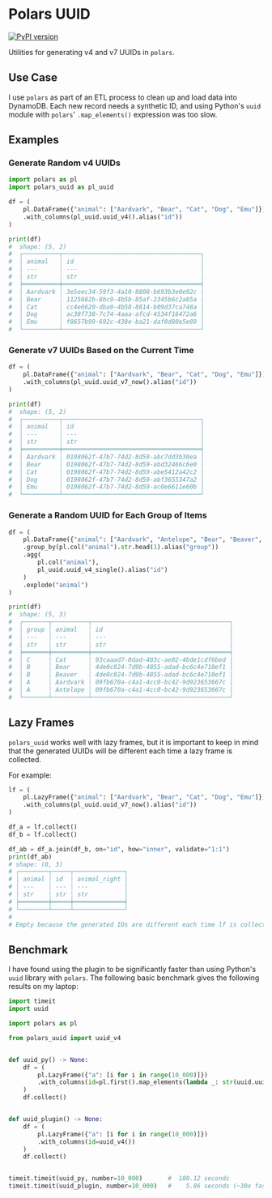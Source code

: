 # Polars UUID

[![PyPI version](https://badge.fury.io/py/polars-uuid.svg)](https://badge.fury.io/py/polars-uuid)

Utilities for generating v4 and v7 UUIDs in `polars`.

## Use Case

I use `polars` as part of an ETL process to clean up and load data into DynamoDB. Each new record needs a synthetic ID, and using Python's `uuid` module with `polars`' `.map_elements()` expression was too slow.

## Examples

### Generate Random v4 UUIDs

```python
import polars as pl
import polars_uuid as pl_uuid

df = (
    pl.DataFrame({"animal": ["Aardvark", "Bear", "Cat", "Dog", "Emu"]})
    .with_columns(pl_uuid.uuid_v4().alias("id"))
)

print(df)
#  shape: (5, 2)
#  ┌──────────┬──────────────────────────────────────┐
#  │ animal   ┆ id                                   │
#  │ ---      ┆ ---                                  │
#  │ str      ┆ str                                  │
#  ╞══════════╪══════════════════════════════════════╡
#  │ Aardvark ┆ 3e5eec34-59f3-4a10-8808-b693b3e0e92c │
#  │ Bear     ┆ 1125682b-8bc9-4b5b-85af-2345b6c2a85a │
#  │ Cat      ┆ cc4e6620-dba9-4b58-8814-b09d37ca748a │
#  │ Dog      ┆ ac38f738-7c74-4aaa-afcd-4534f16472a6 │
#  │ Emu      ┆ f8657b99-692c-438e-ba21-daf0d80e5e89 │
#  └──────────┴──────────────────────────────────────┘
```

### Generate v7 UUIDs Based on the Current Time

```python
df = (
    pl.DataFrame({"animal": ["Aardvark", "Bear", "Cat", "Dog", "Emu"]})
    .with_columns(pl_uuid.uuid_v7_now().alias("id"))
)

print(df)
#  shape: (5, 2)
#  ┌──────────┬──────────────────────────────────────┐
#  │ animal   ┆ id                                   │
#  │ ---      ┆ ---                                  │
#  │ str      ┆ str                                  │
#  ╞══════════╪══════════════════════════════════════╡
#  │ Aardvark ┆ 0198062f-47b7-74d2-8d59-abc7dd3b30ea │
#  │ Bear     ┆ 0198062f-47b7-74d2-8d59-abd32466c6e0 │
#  │ Cat      ┆ 0198062f-47b7-74d2-8d59-abe5412a42c2 │
#  │ Dog      ┆ 0198062f-47b7-74d2-8d59-abf3655347a2 │
#  │ Emu      ┆ 0198062f-47b7-74d2-8d59-ac0e6611e60b │
#  └──────────┴──────────────────────────────────────┘
```

### Generate a Random UUID for Each Group of Items

```python
df = (
    pl.DataFrame({"animal": ["Aardvark", "Antelope", "Bear", "Beaver", "Cat"]})
    .group_by(pl.col("animal").str.head(1).alias("group"))
    .agg(
        pl.col("animal"),
        pl_uuid.uuid_v4_single().alias("id")
    )
    .explode("animal")
)

print(df)
#  shape: (5, 3)
#  ┌───────┬──────────┬──────────────────────────────────────┐
#  │ group ┆ animal   ┆ id                                   │
#  │ ---   ┆ ---      ┆ ---                                  │
#  │ str   ┆ str      ┆ str                                  │
#  ╞═══════╪══════════╪══════════════════════════════════════╡
#  │ C     ┆ Cat      ┆ 93caaad7-0dad-403c-ae02-4bde1cdf6bed │
#  │ B     ┆ Bear     ┆ 4de0c824-7d9b-4855-adad-bc6c4e710ef1 │
#  │ B     ┆ Beaver   ┆ 4de0c824-7d9b-4855-adad-bc6c4e710ef1 │
#  │ A     ┆ Aardvark ┆ 09fb670a-c4a1-4cc0-bc42-9d923653667c │
#  │ A     ┆ Antelope ┆ 09fb670a-c4a1-4cc0-bc42-9d923653667c │
#  └───────┴──────────┴──────────────────────────────────────┘
```

## Lazy Frames

`polars_uuid` works well with lazy frames, but it is important to keep in mind that the generated UUIDs will be different each time a lazy frame is collected.

For example:

```python
lf = (
    pl.LazyFrame({"animal": ["Aardvark", "Bear", "Cat", "Dog", "Emu"]})
    .with_columns(pl_uuid.uuid_v7_now().alias("id"))
)

df_a = lf.collect()
df_b = lf.collect()

df_ab = df_a.join(df_b, on="id", how="inner", validate="1:1")
print(df_ab)
# shape: (0, 3)
# ┌────────┬─────┬──────────────┐
# │ animal ┆ id  ┆ animal_right │
# │ ---    ┆ --- ┆ ---          │
# │ str    ┆ str ┆ str          │
# ╞════════╪═════╪══════════════╡
# └────────┴─────┴──────────────┘
#
# Empty because the generated IDs are different each time lf is collected!
```

## Benchmark

I have found using the plugin to be significantly faster than using Python's `uuid` library with `polars`. The following basic benchmark gives the following results on my laptop:

```python
import timeit
import uuid

import polars as pl

from polars_uuid import uuid_v4


def uuid_py() -> None:
    df = (
        pl.LazyFrame({"a": [i for i in range(10_000)]})
        .with_columns(id=pl.first().map_elements(lambda _: str(uuid.uuid4()), return_dtype=pl.String))
    )
    df.collect()


def uuid_plugin() -> None:
    df = (
        pl.LazyFrame({"a": [i for i in range(10_000)]})
        .with_columns(id=uuid_v4())
    )
    df.collect()


timeit.timeit(uuid_py, number=10_000)       #  180.12 seconds
timeit.timeit(uuid_plugin, number=10_000)   #    5.86 seconds (~30x faster)
```
